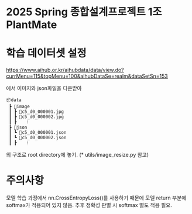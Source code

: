 # 2025 Spring 종합설계프로젝트 1조 PlantMate

# 학습 데이터셋 설정

https://www.aihub.or.kr/aihubdata/data/view.do?currMenu=115&topMenu=100&aihubDataSe=realm&dataSetSn=153

에서 이미지와 json파일을 다운받아
```
📦data
 ┣ 📂image
 ┃ ┣ 📜c5_d0_000001.jpg
 ┃ ┣ 📜c5_d0_000002.jpg
 ┃ ┣    ⁞
 ┣ 📂json
 ┃ ┗ 📜c5_d0_000001.json
 ┃ ┗ 📜c5_d0_000002.json
 ┃ ┣    ⁞
```
의 구조로 root directory에 놓기. (* utils/image_resize.py 참고)

# 주의사항

모델 학습 과정에서 nn.CrossEntropyLoss()를 사용하기 때문에 모델 return 부분에 softmax가 적용되어 있지 않음. 추후 정확성 판별 시 softmax 별도 적용 필요.
